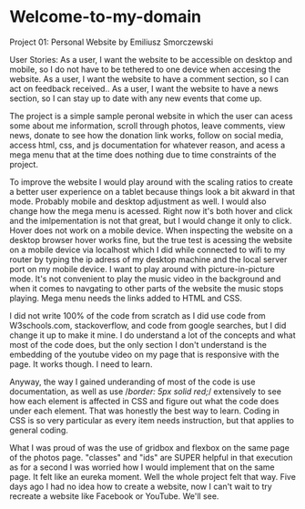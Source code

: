 # Welcome-to-my-domain
Project 01: Personal Website by Emiliusz Smorczewski

User Stories:
As a user, I want the website to be accessible on desktop and mobile, so I do not have to be tethered to one device when accesing the website.
As a user, I want the website to have a comment section, so I can act on feedback received..
As a user, I want the website to have a news section, so I can stay up to date with any new events that come up.

The project is a simple sample peronal website in which the user can acess some about me information, scroll through photos, leave comments, view news, donate to see how the donation link works, follow on social media, access html, css, and js documentation for whatever reason, and acess a mega menu that at the time does nothing due to time constraints of the project.

To improve the website I would play around with the scaling ratios to create a better user experience on a tablet because things look a bit akward in that mode. Probably mobile and desktop adjustment as well.
I would also change how the mega menu is acessed. Right now it's both hover and click and the imlpementation is not that great, but I would change it only to click. Hover does not work on a mobile device. When inspecting the website on a desktop browser hover works fine, but the true test is acessing the website on a mobile device via localhost which I did while connected to wifi to my router by typing the ip adress of my desktop machine and the local server port on my mobile device.
I want to play around with picture-in-picture mode. It's not convenient to play the music video in the background and when it comes to navgating to other parts of the website the music stops playing.
Mega menu needs the links added to HTML and CSS.

I did not write 100% of the code from scratch as I did use code from W3schools.com, stackoverflow, and code from google searches, but I did change it up to make it mine. I do understand a lot of the concepts and what most of the code does, but the only section I don't understand is the embedding of the youtube video on my page that is responsive with the page. It works though. I need to learn.

Anyway, the way I gained underanding of most of the code is use documentation, as well as use /*border: 5px solid red;*/ extensively to see how each element is affected in CSS and figure out what the code does under each element. That was honestly the best way to learn. Coding in CSS is so very particular as every item needs instruction, but that applies to general coding.

What I was proud of was the use of gridbox and flexbox on the same page of the photos page. "classes" and "ids" are SUPER helpful in that execution as for a second I was worried how I would implement that on the same page. It felt like an eureka moment. Well the whole project felt that way. Five days ago I had no idea how to create a website, now I can't wait to try recreate a website like Facebook or YouTube. We'll see.
